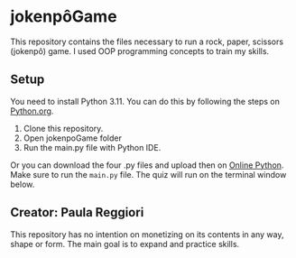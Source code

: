 # jokenpôGame
This repository contains the files necessary to run a rock, paper, scissors (jokenpô) game.
I used OOP programming concepts to train my skills.

## Setup
You need to install Python 3.11. You can do this by following the steps on [Python.org](https://www.python.org/downloads/release/python-3115/). 

1. Clone this repository.
2. Open jokenpoGame folder
3. Run the main.py file with Python IDE.

Or you can download the four .py files and upload then on [Online Python](https://www.python.org/downloads/release/python-3115/).
Make sure to run the `main.py` file. The quiz will run on the terminal window below.

## Creator: Paula Reggiori

This repository has no intention on monetizing on its contents in any way, shape or form.
The main goal is to expand and practice skills.